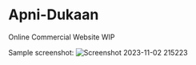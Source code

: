 # Apni-Dukaan
Online Commercial Website WIP

Sample screenshot:
![Screenshot 2023-11-02 215223](https://github.com/dj1295/Apni-Dukaan/assets/54006632/b3d69dfc-be91-4181-b078-f9297ce4bb56)

